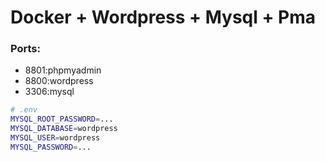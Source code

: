 # Docker + Wordpress + Mysql + Pma
### Ports:
- 8801:phpmyadmin
- 8800:wordpress
- 3306:mysql

```bash
# .env
MYSQL_ROOT_PASSWORD=...
MYSQL_DATABASE=wordpress
MYSQL_USER=wordpress
MYSQL_PASSWORD=...
```
